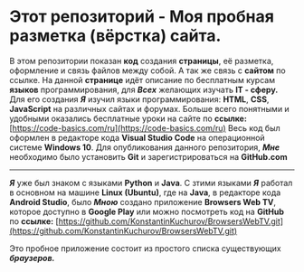# Этот репозиторий - Моя пробная разметка (вёрстка)  сайта.
В этом репозитории показан __код__ создания __страницы__, её разметка, оформление и связь файлов между собой. А так же связь с __сайтом__ по ссылке.
На данной __странице__ идёт описание по бесплатным курсам __языков__ программирования, для ___Всех___ желающих изучать __IT - сферу.__
Для его создания ___Я___ изучил языки программирования: __HTML__, __CSS__, __JavaScript__ на различных сайтах и форумах. Больше всего понятными и удобными оказались бесплатные уроки на сайте по __ссылке:__ [https://code-basics.com/ru](https://code-basics.com/ru)
Весь код был оформлен в редакторе кода __Visual Studio Code__ на операционной системе __Windows 10__.
Для опубликования данного репозитория, ___Мне___ необходимо было установить __Git__ и зарегистрироваться на __GitHub.com__
___
___Я___ уже был знаком с языками __Python__ и __Java__. С зтими языками ___Я___ работал в основном на машине __Linux (Ubuntu)__, где на __Java__, в редакторе кода __Android Studio__, было ___Мною___ создано приложение  __Browsers Web TV__, которое доступно в __Google Play__ или можно посмотреть код на __GitHub__ по __ссылке:__ [https://github.com/KonstantinKuchurov/BrowsersWebTV.git](https://github.com/KonstantinKuchurov/BrowsersWebTV.git)

Это пробное приложение состоит из простого списка существующих ___браузеров.___ 